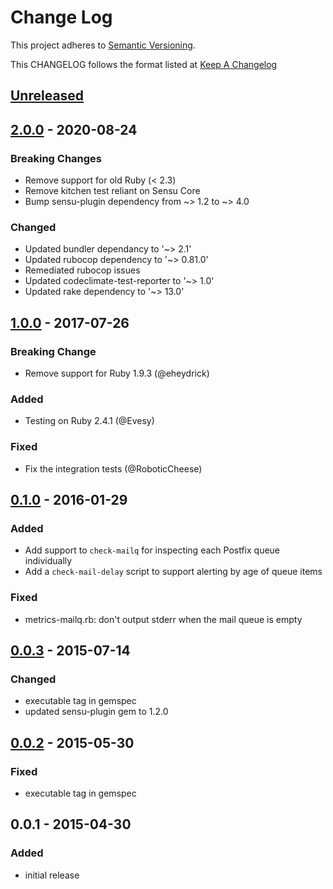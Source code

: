 # Change Log
This project adheres to [Semantic Versioning](http://semver.org/).

This CHANGELOG follows the format listed at [Keep A Changelog](http://keepachangelog.com/)

## [Unreleased]

## [2.0.0] - 2020-08-24
### Breaking Changes
- Remove support for old Ruby (< 2.3)
- Remove kitchen test reliant on Sensu Core
- Bump sensu-plugin dependency from ~> 1.2 to ~> 4.0

### Changed
- Updated bundler dependancy to '~> 2.1'
- Updated rubocop dependency to '~> 0.81.0'
- Remediated rubocop issues
- Updated codeclimate-test-reporter to '~> 1.0'
- Updated rake dependency to '~> 13.0'

## [1.0.0] - 2017-07-26
### Breaking Change
- Remove support for Ruby 1.9.3 (@eheydrick)

### Added
- Testing on Ruby 2.4.1 (@Evesy)

### Fixed
- Fix the integration tests (@RoboticCheese)

## [0.1.0] - 2016-01-29
### Added
- Add support to `check-mailq` for inspecting each Postfix queue individually
- Add a `check-mail-delay` script to support alerting by age of queue items

### Fixed
- metrics-mailq.rb: don't output stderr when the mail queue is empty

## [0.0.3] - 2015-07-14
### Changed
- executable tag in gemspec
- updated sensu-plugin gem to 1.2.0

## [0.0.2] - 2015-05-30
### Fixed
- executable tag in gemspec

## 0.0.1 - 2015-04-30
### Added
- initial release

[Unreleased]: https://github.com/sensu-plugins/sensu-plugins-postfix/compare/2.0.0...HEAD
[2.0.0]: https://github.com/sensu-plugins/sensu-plugins-postfix/compare/1.0.0...2.0.0
[1.0.0]: https://github.com/sensu-plugins/sensu-plugins-postfix/compare/0.1.0...1.0.0
[0.1.0]: https://github.com/sensu-plugins/sensu-plugins-postfix/compare/0.0.3...0.1.0
[0.0.3]: https://github.com/sensu-plugins/sensu-plugins-postfix/compare/0.0.2...0.0.3
[0.0.2]: https://github.com/sensu-plugins/sensu-plugins-postfix/compare/0.0.1...0.0.2
